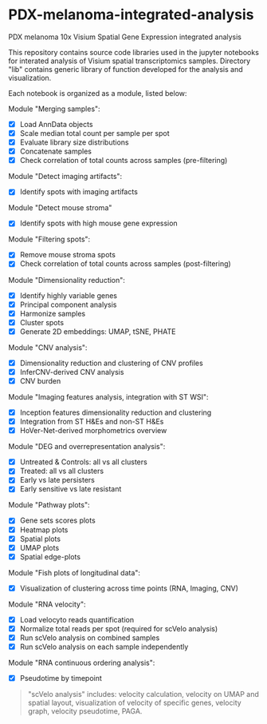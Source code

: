 # PDX-melanoma-integrated-analysis

PDX melanoma 10x Visium Spatial Gene Expression integrated analysis

This repository contains source code libraries used in the jupyter notebooks for interated analysis of Visium spatial transcriptomics samples. Directory "lib" contains generic library of function developed for the analysis and visualization.

Each notebook is organized as a module, listed below:

Module "Merging samples":
+ [x] Load AnnData objects
+ [x] Scale median total count per sample per spot
+ [x] Evaluate library size distributions
+ [x] Concatenate samples
+ [x] Check correlation of total counts across samples (pre-filtering)

Module "Detect imaging artifacts":
+ [x] Identify spots with imaging artifacts

Module "Detect mouse stroma"
+ [x] Identify spots with high mouse gene expression

Module "Filtering spots":
+ [x] Remove mouse stroma spots
+ [x] Check correlation of total counts across samples (post-filtering)

Module "Dimensionality reduction":
+ [x] Identify highly variable genes
+ [x] Principal component analysis
+ [x] Harmonize samples
+ [x] Cluster spots
+ [x] Generate 2D embeddings: UMAP, tSNE, PHATE

Module "CNV analysis":
+ [x] Dimensionality reduction and clustering of CNV profiles
+ [x] InferCNV-derived CNV analysis
+ [x] CNV burden

Module "Imaging features analysis, integration with ST WSI":
+ [x] Inception features dimensionality reduction and clustering
+ [x] Integration from ST H&Es and non-ST H&Es
+ [x] HoVer-Net-derived morphometrics overview

Module "DEG and overrepresentation analysis":
+ [x] Untreated & Controls: all vs all clusters
+ [x] Treated: all vs all clusters
+ [x] Early vs late persisters
+ [x] Early sensitive vs late resistant

Module "Pathway plots":
+ [x] Gene sets scores plots
+ [x] Heatmap plots
+ [x] Spatial plots
+ [x] UMAP plots
+ [x] Spatial edge-plots

Module "Fish plots of longitudinal data":
+ [x] Visualization of clustering across time points (RNA, Imaging, CNV)

Module "RNA velocity":
+ [x] Load velocyto reads quantification
+ [x] Normalize total reads per spot (required for scVelo analysis)
+ [x] Run scVelo analysis on combined samples
+ [x] Run scVelo analysis on each sample independently

Module "RNA continuous ordering analysis":
+ [x] Pseudotime by timepoint

> "scVelo analysis" includes: velocity calculation, velocity on UMAP and spatial layout, visualization of velocity of specific genes, velocity graph, velocity pseudotime, PAGA.
